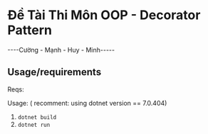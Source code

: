 # Đề Tài Thi Môn OOP - Decorator Pattern
----Cường - Mạnh - Huy - Minh-----
## Usage/requirements
Reqs:

Usage: ( recomment: using dotnet version == 7.0.404)
1. `dotnet build`
2. `dotnet run`






